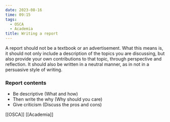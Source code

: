 ```yaml
---
date: 2023-08-16
time: 09:15
tags:
  - OSCA
  - Academia
title: Writing a report
---
```

A report should not be a textbook or an advertisement. What this means is, it should not only include a description of the topics you are discussing, but also provide your own contributions to that topic, through perspective and reflection. It should also be written in a neutral manner, as in not in a persuasive style of writing.
### Report contents
- Be descriptive (What and how)
- Then write the why (Why should you care)
- Give criticism (Discuss the pros and cons)

[[OSCA]] [[Academia]]